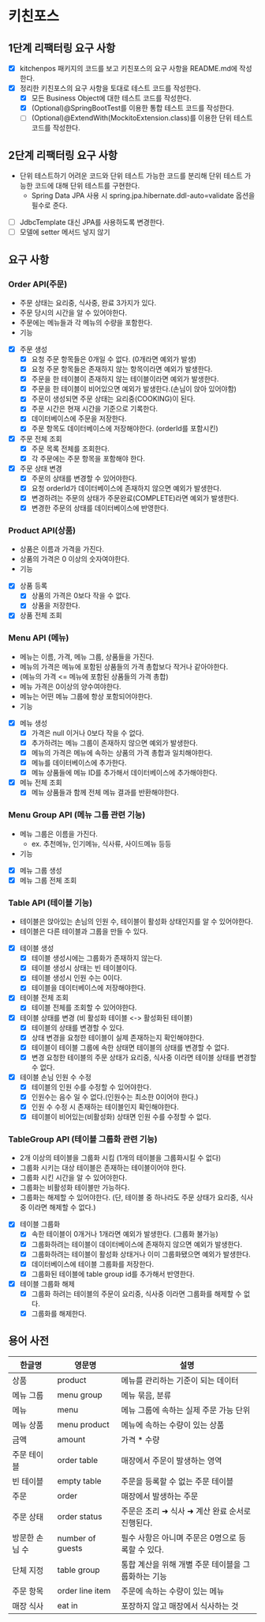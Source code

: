 # 키친포스

## 1단계 리팩터링 요구 사항
* [x] kitchenpos 패키지의 코드를 보고 키친포스의 요구 사항을 README.md에 작성한다.
* [x] 정리한 키친포스의 요구 사항을 토대로 테스트 코드를 작성한다.
  - [x] 모든 Business Object에 대한 테스트 코드를 작성한다.
  - [x] (Optional)@SpringBootTest를 이용한 통합 테스트 코드를 작성한다. 
  - [ ] (Optional)@ExtendWith(MockitoExtension.class)를 이용한 단위 테스트 코드를 작성한다.

## 2단계 리팩터링 요구 사항
* 단위 테스트하기 어려운 코드와 단위 테스트 가능한 코드를 분리해 단위 테스트 가능한 코드에 대해 단위 테스트를 구현한다.
  - Spring Data JPA 사용 시 spring.jpa.hibernate.ddl-auto=validate 옵션을 필수로 준다.
- [ ] JdbcTemplate 대신 JPA를 사용하도록 변경한다.
- [ ] 모델에 setter 메서드 넣지 않기

## 요구 사항
### Order API(주문)
* 주문 상태는 요리중, 식사중, 완료 3가지가 있다.
* 주문 당시의 시간을 알 수 있어야한다.
* 주문에는 메뉴들과 각 메뉴의 수량을 포함한다.
* 기능
* [x] 주문 생성
  * [x] 요청 주문 항목들은 0개일 수 없다. (0개라면 예외가 발생)
  * [x] 요청 주문 항목들은 존재하지 않는 항목이라면 예외가 발생한다.
  * [x] 주문을 한 테이블이 존재하지 않는 테이블이라면 예외가 발생한다.
  * [x] 주문을 한 테이블이 비어있으면 예외가 발생한다.(손님이 앉아 있어야함)
  * [x] 주문이 생성되면 주문 상태는 요리중(COOKING)이 된다.
  * [x] 주문 시간은 현재 시간을 기준으로 기록한다.
  * [x] 데이터베이스에 주문을 저장한다.
  * [x] 주문 항목도 데이터베이스에 저장해야한다. (orderId를 포함시킨)
* [x] 주문 전체 조회
  * [x] 주문 목록 전체를 조회한다.
  * [x] 각 주문에는 주문 항목을 포함해야 한다.
* [x] 주문 상태 변경
  * [x] 주문의 상태를 변경할 수 있어야한다.
  * [x] 요청 orderId가 데이터베이스에 존재하지 않으면 예외가 발생한다.
  * [x] 변경하려는 주문의 상태가 주문완료(COMPLETE)라면 예외가 발생한다.
  * [x] 변경한 주문의 상태를 데이터베이스에 반영한다.

### Product API(상품)
* 상품은 이름과 가격을 가진다.
* 상품의 가격은 0 이상의 숫자여야한다.
* 기능
* [x] 상품 등록
  * [x] 상품의 가격은 0보다 작을 수 없다.
  * [x] 상품을 저장한다.
* [x] 상품 전체 조회

### Menu API (메뉴)
* 메뉴는 이름, 가격, 메뉴 그룹, 상품들을 가진다.
* 메뉴의 가격은 메뉴에 포함된 상품들의 가격 총합보다 작거나 같아야한다.
* (메뉴의 가격 <= 메뉴에 포함된 상품들의 가격 총합)
* 메뉴 가격은 0이상의 양수여야한다.
* 메뉴는 어떤 메뉴 그룹에 항상 포함되어야한다.
* 기능
* [x] 메뉴 생성
  * [x] 가격은 null 이거나 0보다 작을 수 없다.
  * [x] 추가하려는 메뉴 그룹이 존재하지 않으면 예외가 발생한다.
  * [x] 메뉴의 가격은 메뉴에 속하는 상품의 가격 총합과 일치해야한다.
  * [x] 메뉴를 데이터베이스에 추가한다.
  * [x] 메뉴 상품들에 메뉴 ID를 추가해서 데이터베이스에 추가해야한다.
* [x] 메뉴 전체 조회
  * [x] 메뉴 상품들과 함께 전체 메뉴 결과를 반환해야한다.

### Menu Group API (메뉴 그룹 관련 기능)
* 메뉴 그룹은 이름을 가진다.
  * ex. 추천메뉴, 인기메뉴, 식사류, 사이드메뉴 등등
* 기능
* [x] 메뉴 그룹 생성
* [x] 메뉴 그룹 전체 조회

### Table API (테이블 기능)
* 테이블은 앉아있는 손님의 인원 수, 테이블이 활성화 상태인지를 알 수 있어야한다.
* 테이블은 다른 테이블과 그룹을 만들 수 있다.
* [x] 테이블 생성
  * [x] 테이블 생성시에는 그룹화가 존재하지 않는다.
  * [x] 테이블 생성시 상태는 빈 테이블이다.
  * [x] 테이블 생성시 인원 수는 0이다.
  * [x] 테이블을 데이터베이스에 저장해야한다.
* [x] 테이블 전체 조회
  * [x] 테이블 전체를 조회할 수 있어야한다.
* [x] 테이블 상태를 변경 (비 활성화 테이블 <-> 활성화된 테이블)
  * [x] 테이블의 상태를 변경할 수 있다.
  * [x] 상태 변경을 요청한 테이블이 실제 존재하는지 확인해야한다.
  * [x] 테이블이 테이블 그룹에 속한 상태면 테이블의 상태를 변경할 수 없다.
  * [x] 변경 요청한 테이블의 주문 상태가 요리중, 식사중 이라면 테이블 상태를 변경할 수 없다.
* [x] 테이블 손님 인원 수 수정
  * [x] 테이블의 인원 수를 수정할 수 있어야한다.
  * [x] 인원수는 음수 일 수 없다.(인원수는 최소한 0이어야 한다.)
  * [x] 인원 수 수정 시 존재하는 테이블인지 확인해야한다.
  * [x] 테이블이 비어있는(비활성화) 상태면 인원 수를 수정할 수 없다.

### TableGroup API (테이블 그룹화 관련 기능)
* 2개 이상의 테이블을 그룹화 시킴 (1개의 테이블을 그룹화시킬 수 없다)
* 그룹화 시키는 대상 테이블은 존재하는 테이블이어야 한다.
* 그룹화 시킨 시간을 알 수 있어야한다.
* 그룹화는 비활성화 테이블만 가능하다.
* 그룹화는 해제할 수 있어야한다. (단, 테이블 중 하나라도 주문 상태가 요리중, 식사중 이라면 해제할 수 없다.)
* [x] 테이블 그룹화
  * [x] 속한 테이블이 0개거나 1개라면 예외가 발생한다. (그룹화 불가능)
  * [x] 그룹화하려는 테이블이 데이터베이스에 존재하지 않으면 예외가 발생한다.
  * [x] 그룹화하려는 테이블이 활성화 상태거나 이미 그룹화됐으면 예외가 발생한다.
  * [x] 데이터베이스에 테이블 그룹화를 저장한다.
  * [x] 그룹화된 테이블에 table group id를 추가해서 반영한다.
* [x] 테이블 그룹화 해제
  * [x] 그룹화 하려는 테이블의 주문이 요리중, 식사중 이라면 그룹화를 해제할 수 없다.
  * [x] 그룹화를 해제한다.

## 용어 사전

| 한글명 | 영문명 | 설명 |
| --- | --- | --- |
| 상품 | product | 메뉴를 관리하는 기준이 되는 데이터 |
| 메뉴 그룹 | menu group | 메뉴 묶음, 분류 |
| 메뉴 | menu | 메뉴 그룹에 속하는 실제 주문 가능 단위 |
| 메뉴 상품 | menu product | 메뉴에 속하는 수량이 있는 상품 |
| 금액 | amount | 가격 * 수량 |
| 주문 테이블 | order table | 매장에서 주문이 발생하는 영역 |
| 빈 테이블 | empty table | 주문을 등록할 수 없는 주문 테이블 |
| 주문 | order | 매장에서 발생하는 주문 |
| 주문 상태 | order status | 주문은 조리 ➜ 식사 ➜ 계산 완료 순서로 진행된다. |
| 방문한 손님 수 | number of guests | 필수 사항은 아니며 주문은 0명으로 등록할 수 있다. |
| 단체 지정 | table group | 통합 계산을 위해 개별 주문 테이블을 그룹화하는 기능 |
| 주문 항목 | order line item | 주문에 속하는 수량이 있는 메뉴 |
| 매장 식사 | eat in | 포장하지 않고 매장에서 식사하는 것 |

